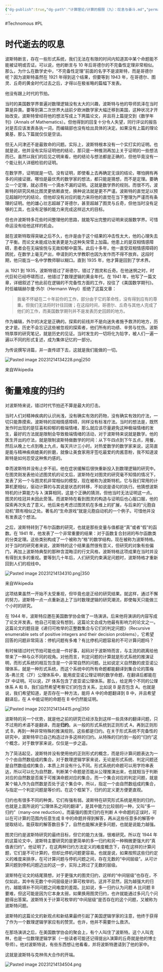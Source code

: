 ```yaml
---
{"dg-publish":true,"dg-path":"计算理论/计算的极限（九）：叹息与奋斗.md","permalink":"/计算理论/计算的极限（九）：叹息与奋斗/","created":"2023-10-09T16:15:02.000+08:00","updated":"2024-11-19T10:44:05.849+08:00"}
---
```


#Technomous #PL 

# 时代逝去的叹息

波斯特断言，存在一些形式系统，我们无法在有限的时间内知道其中某个命题能不能被证明或否证。可以说，他的断言与 10 年后哥德尔的不完备性定理非常相似。那么，为什么在数学史中，“不完备性定理”前面的名字不是波斯特，而是哥德尔呢？因为波斯特虽然在 1921 年得到这个结果，但要等到 1943 年，在哥德尔、图灵、丘奇的黄金时代过去之后，才得以在极省略的篇幅下发表。

他没有跟上时代的节拍。

当时的美国数学界普遍对数理逻辑没有太大的兴趣，波斯特与他的导师凯泽在当时算是异类。要等到第二次世界大战前夕欧洲数学家大幅迁移到美国，这种状况才开始改变。波斯特曾经将他的想法写成上下两篇论文，并且将上篇提交到《数学年刊》（Annals of Mathematics）。但他得到的回复十分令人失望，同行评议的报告对是否应该发表各执一词，而编辑部也没有给出具体的决定。如果没有上篇的理论奠基，那么下篇就仅仅是空谈。

但无人问津还不是最致命的问题。实际上，波斯特根本没有一个实打实的证明。也就是说，他并没有实际证明他的结论，那只是一种推测再加上关于证明的一些想法而已。虽然以我们的后见之明来看，他的结论与想法都是正确的，但他毕竟没有一个能让别人详细检验的证明。

在数学界，证明就是一切。没有证明，即使看上去再确定无误的结论，哪怕拥有再多的间接证据，哪怕是最优秀的数学家的想法，都只能是猜想，而不是定理。要确立一个定理，就必须有一个滴水不漏的证明。这就是数学界的规则。而很不巧，波斯特的研究风格比图灵更依赖直觉，换种说法就是更不严谨。波斯特的直觉足以预见超越时代的结论，但他却没有对应的能力来将他的直觉在当下整理为严谨而有条理的证明。他的雄心壮志超越了哥德尔，甚至超越了图灵与丘奇，但他当时没有足够的工具，也没有足够的能力来完成这样远大的目标。

但也许波斯特多花些时间整理他的思路，就能写出完整的证明来说服数学界。可惜命运没有给他这样的机会。

就在波斯特取得突破之后不久，也许是由于这个结果的冲击性太大，他的心理失去了平衡。而论文未能成功发表更是为这种失常雪上加霜。他患上的是双相情感障碍，患者会在无端愉悦与无故抑郁中震荡。此后十多年，他一直受双相情感障碍的困扰，在数学上毫无产出，申请到的大学教职也因为发作而不得不放弃。这段时期，他只能当一名中学教师聊以糊口。直到 1935 年，他才算是回到了学术界。

从 1921 到 1935，波斯特错过了哥德尔，错过了图灵和丘奇。在他迷惘之时，时代巨轮已经呼啸而过，他错过了数理逻辑的黄金年代。在 1941 年，他写了一篇文章，详细叙述了他此前在逻辑的不完备性方面的工作，投往了《美国数学期刊》。时任编辑赫尔曼·外尔（Hermann Weyl）拒绝了这篇文章：

> 我毫不怀疑在二十年前你的工作，部分由于它的革命性，没有得到应有的尊重。但我们无法将时针往回拨；在这段时间，哥德尔、丘奇与其他人完成了他们的工作，而美国数学期刊并不是发表历史回顾的地方。

作为编辑，外尔的决定是正确的。探索的前线并不是向迷失者施予救济的地方，历史才是。历史不会忘记这些被忽视的探索者，他们所有的功绩、辛劳与忧伤。波斯特厚厚的研究笔记，就是历史的见证。当时发生的一切将化为铅字，被人们一遍一遍以不同的形式复述，成为集体记忆的一部分。

为传说撰写诗篇，并一直传颂下去，这就是我们能做的一切。

![Pasted image 20231214134228.png|250](/img/user/0.Asset/resource/Pasted%20image%2020231214134228.png)

来自Wikipedia

# 衡量难度的归约

对波斯特来说，错过时代节拍还不算是最大的打击。

当时人们对精神疾病的认识尚浅，没有确实有效的药物，没有确实有效的疗法，一切只能靠摸索。波斯特的双相情感障碍，同样没有标准疗法。当时的想法是，既然发作时出现的是狂喜和抑郁的极端情绪，那么就应该尽量避免这种极端情绪的发生，最好的方法就是限制会导致极端情绪的活动，对于波斯特来说就是数学。他的医生开出的疗法，就是限制波斯特做数学的时间：从下午四点到下午五点，用餐，然后从晚上七点到晚上九点，每天共计三小时。对热爱数学的数学家来说，这简直是能与精神疾病媲美的折磨，就像让美食家用牙签吃最爱的肉酱意粉，我不知道波斯特是如何忍受这种焦灼感的。

幸而波斯特并没有止步不前。他在症状缓解后很快重新投入到数理逻辑的研究中。在图灵刚发表他论述图灵机的论文后，波斯特在对图灵的研究毫不知情的情况下，发表了另一个与图灵机非常相似的模型，现在被称为波斯特机，它与我们常用的计算机更相似，驱动计算的与其说是状态的转移，不如说是语句的执行。他猜想波斯特机的计算能力与 λ 演算相同，这是个正确的猜测，但他当时无法证明这一点。图灵的桂冠并未因此旁落。而波斯特在看到图灵的构造与证明后也心服口服，他的探索再次失去了意义。他后来也考虑过图灵机在多维上的扩展，与后来的“元胞自动机”颇有相似之处。著名的“生命游戏”就是元胞自动机的一个例子。可惜他并没有发表这个想法。

之后，波斯特转到了布尔函数的研究，也就是那些变量与值都是“真”或者“假”的函数。在 1941 年，他发表了一个非常重要的结果：对于函数复合封闭的布尔函数类的分类定理。这些类别构成了一个被称为“格”的数学结构，现在被称为波斯特格。对于当时的研究者来说，波斯特的这个结果虽然很有意义，但研究的对象有些偏门，再加上波斯特典型的那种含混晦涩的行文风格，波斯特格这项成果在当时并没有得到太多的重视。要等到几十年后，人们研究约束满足问题时，波斯特格才重新回到人们的视线中。

![Pasted image 20231214134310.png|350](/img/user/0.Asset/resource/Pasted%20image%2020231214134310.png)

来自Wikipedia

这项结果虽然一开始不太受重视，但毕竟也是正经的研究结果。就这样，通过不懈的努力，波斯特一点一点重新追上了当时数理逻辑的研究潮流，即使每天只能做三个小时的研究。

在 1944 年，波斯特应邀在美国数学协会做了一场演讲。后来他将演讲的内容写成了论文并发表。他自己可能没有想到，这篇论文会成为他最有影响力的论文之一。这篇论文的题目是《递归可枚举的正整数集合与它们的判定问题》（Recursive enumerable sets of positive integers and their decision problems），它希望回答的问题非常简洁：停机问题有多难？有比停机问题容易的不可计算问题吗？

有时候错过时代节拍可能也是一件好事，起码对于波斯特而言，与主流的疏离给他带来了一种与众不同的视角。对他而言，判定问题的计算就是形式系统的推演证明，而形式系统的相互包含是一个非常自然的问题。比如说定义自然数的皮亚诺公理体系，就是一种形式系统，而这个系统中的所有命题都能翻译到集合论的策梅洛-弗兰克（ZF）公理体系中，能用皮亚诺公理证明的数学命题，在翻译后都能在 ZF 中证明。可以说，ZF 体系包含了皮亚诺公理体系。那么，给定两个不同的公理体系 A 和 B，我们自然希望考察它们的包含关系，比如说 B 是否包含 A。也就是说，我们希望知道，是否存在一种方法，能将 A 中的命题翻译到 B 中，并且希望翻译后，在 A 中能证明的命题在 B 中仍然能证明。

![Pasted image 20231214134415.png|350](/img/user/0.Asset/resource/Pasted%20image%2020231214134415.png)

波斯特的另一个优势，就是他之前的研究已经涉及到这样一些具体的翻译问题，只不过用的术语不是翻译，而是**归约**。从一般的形式系统到正则形式 A，再到正则形式 B，再到一种非常特殊的推演规则，这些都是归约。在关于形式系统不完备性的研究中，波斯特早已自己构造过许多这样的归约。从特殊的归约到一般的“归约”这个概念，对于数学家来说，仅仅是一步之遥。

为了简洁起见，波斯特并没有使用他的正则形式的概念，而是将计算问题表达为一个个由自然数组成的集合。对于数理逻辑学家来说，无论是形式系统、判定问题还是自然数组成的集合，本质上并没有什么不同。形式系统的命题可以用字符串表达，所以可以化为自然数，判断某个命题是否能从公理推演出来，也就相当于判断对应的自然数是否属于可推演命题对应的集合。而一个集合对应的判定问题，就是某个输入作为自然数是否处于这个集合中，所以，指定一个由自然数组成的集合，与指定一个判定问题是等价的。在这个框架下，归约的定义更方便更直观。

归约也有很多不同的种类，它们有强有弱。波斯特在研究形式系统是用到的归约，也就是上面所说的“公理体系之间的翻译”，是其中能力比较弱的一种，又叫“多一归约”（many-one reduction）。而最强的图灵归约在判断 A 中命题的正误时，可以在可计算的范围内任意生成 B 中的命题并得到解答，再从这些任意多的解答中提取结论。能获取的解答数目多了，自然也能解决更多问题，也就是说能力越强。

图灵归约是波斯特研究的最终目标，但它的能力太强，很难研究。所以在 1944 年的这篇论文中，波斯特主要研究的是更简单的多一归约和另一种稍微更强大的“真值表归约”。他证明了，在这两种归约方法定义的难度概念下，存在这样的计算问题，它们是不可计算的，但却比停机问题更容易。也就是说，如果按照这些归约定义的难度来排序，在可计算问题与停机问题之间，存在无数的“中间层级”。从可计算问题到停机问题迈出的这一步，实际上跨过了无数的层级。

波斯特在论文的结尾猜想，对于更强大的图灵归约，这样的“中间层级”也存在，不仅如此，其中有无数个中间层级是计算可枚举的。这并不显然，因为越强大的归约，越能填补不同问题之间难度的差距。比如说，多一归约认为问题 A 比问题 B 要难，但这可能是因为它本身太弱，如果换用图灵归约，也许就能通过多问几个问题得出答案。波斯特关于计算可枚举的“中间层级”是否存在的这个问题，又被称为波斯特问题。

波斯特的这篇论文的新观点和新结果最终引起了美国逻辑学家的注意，他终于获得了作为一个数理逻辑学家应有的赞赏。也许，他并不需要什么救济。

在那场演讲之后，在美国数学协会的聚会上，有个人叫住了波斯特。这个人叫克林，也是一位数理逻辑学家（一些读者可能还记得提出λ演算的丘奇就是他的博士导师）。他对波斯特说，有些东西想让他看看，并将波斯特邀请到了他的家中。

这就是波斯特与克林伟大合作的开端。

![Pasted image 20231214134504.png](/img/user/0.Asset/resource/Pasted%20image%2020231214134504.png)